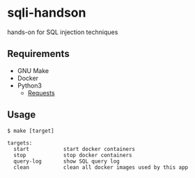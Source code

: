 # sqli-handson

hands-on for SQL injection techniques

## Requirements

- GNU Make
- Docker
- Python3
  - [Requests](https://docs.python-requests.org/en/master/)

## Usage

```
$ make [target]

targets:
  start           start docker containers
  stop            stop docker containers
  query-log       show SQL query log
  clean           clean all docker images used by this app
```